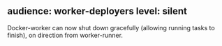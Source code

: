 audience: worker-deployers
level: silent
---
Docker-worker can now shut down gracefully (allowing running tasks to finish), on direction from worker-runner.
